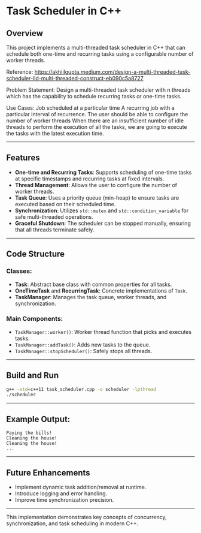 # Task Scheduler in C++

## Overview
This project implements a multi-threaded task scheduler in C++ that can schedule both one-time and recurring tasks using a configurable number of worker threads.

Reference: https://akhiilgupta.medium.com/design-a-multi-threaded-task-scheduler-lld-multi-threaded-construct-eb090c5a8727

Problem Statement: Design a multi-threaded task scheduler with n threads which has the capability to schedule recurring tasks or one-time tasks.

Use Cases:
Job scheduled at a particular time
A recurring job with a particular interval of recurrence.
The user should be able to configure the number of worker threads
When there are an insufficient number of idle threads to perform the execution of all the tasks, we are going to execute the tasks with the latest execution time.

---

## Features
- **One-time and Recurring Tasks**: Supports scheduling of one-time tasks at specific timestamps and recurring tasks at fixed intervals.
- **Thread Management**: Allows the user to configure the number of worker threads.
- **Task Queue**: Uses a priority queue (min-heap) to ensure tasks are executed based on their scheduled time.
- **Synchronization**: Utilizes `std::mutex` and `std::condition_variable` for safe multi-threaded operations.
- **Graceful Shutdown**: The scheduler can be stopped manually, ensuring that all threads terminate safely.

---

## Code Structure
### Classes:
- **Task**: Abstract base class with common properties for all tasks.
- **OneTimeTask** and **RecurringTask**: Concrete implementations of `Task`.
- **TaskManager**: Manages the task queue, worker threads, and synchronization.

### Main Components:
- `TaskManager::worker()`: Worker thread function that picks and executes tasks.
- `TaskManager::addTask()`: Adds new tasks to the queue.
- `TaskManager::stopScheduler()`: Safely stops all threads.

---

## Build and Run
```bash
g++ -std=c++11 task_scheduler.cpp -o scheduler -lpthread
./scheduler
```

---

## Example Output:
```
Paying the bills!
Cleaning the house!
Cleaning the house!
...
```

---

## Future Enhancements
- Implement dynamic task addition/removal at runtime.
- Introduce logging and error handling.
- Improve time synchronization precision.

---

This implementation demonstrates key concepts of concurrency, synchronization, and task scheduling in modern C++.
